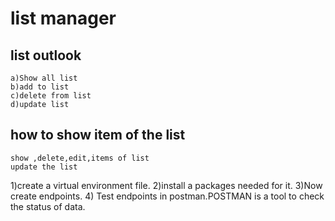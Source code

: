 # list manager
## list outlook
	a)Show all list
	b)add to list
	c)delete from list
	d)update list

## how to show item of the list
	show ,delete,edit,items of list
	update the list

1)create a virtual environment file.
2)install a packages needed for it.
3)Now create endpoints.
4) Test endpoints in postman.POSTMAN is a tool to check the status of data. 

